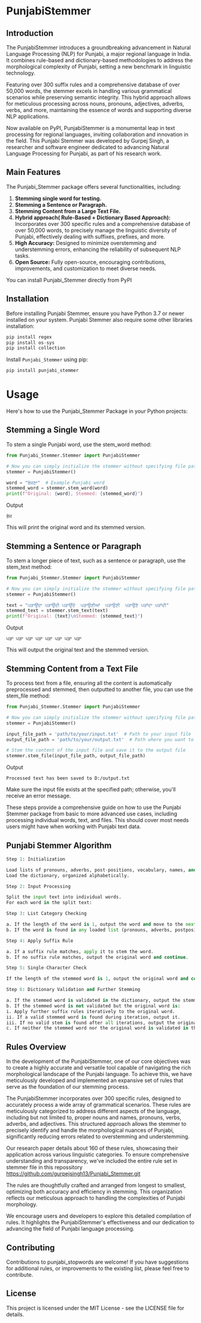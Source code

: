# PunjabiStemmer
## Introduction
The PunjabiStemmer introduces a groundbreaking advancement in Natural Language Processing (NLP) for Punjabi, a major regional language in India. It combines rule-based and dictionary-based methodologies to address the morphological complexity of Punjabi, setting a new benchmark in linguistic technology.

Featuring over 300 suffix rules and a comprehensive database of over 50,000 words, the stemmer excels in handling various grammatical scenarios while preserving semantic integrity. This hybrid approach allows for meticulous processing across nouns, pronouns, adjectives, adverbs, verbs, and more, maintaining the essence of words and supporting diverse NLP applications.

Now available on PyPI, PunjabiStemmer is a monumental leap in text processing for regional languages, inviting collaboration and innovation in the field.
This Punjabi Stemmer was developed by Gurpej Singh, a researcher and software engineer dedicated to advancing Natural Language Processing for Punjabi, as part of his research work. 
## Main Features

The Punjabi_Stemmer package offers several functionalities, including:
1. **Stemming single word for testing.**
2. **Stemming a Sentence or Paragraph.**
3. **Stemming Content from a Large Text File.**
4. **Hybrid approach( Rule-Based + Dictionary Based Approach):** Incorporates over 300 specific rules and a comprehensive database of over 50,000 words, to precisely manage the linguistic diversity of Punjabi, effectively dealing with suffixes, prefixes, and more.
5. **High Accuracy:** Designed to minimize overstemming and understemming errors, enhancing the reliability of subsequent NLP tasks.
6. **Open Source:** Fully open-source, encouraging contributions, improvements, and customization to meet diverse needs.


You can install Punjabi_Stemmer directly from PyPI

## Installation
Before installing Punjabi Stemmer, ensure you have Python 3.7 or newer installed on your system. Punjabi Stemmer also require some other libraries installation:
```python
pip install regex
pip install os-sys
pip install collection
```
Install `Punjabi_Stemmer` using pip:

```python
pip install punjabi_stemmer
```

# Usage
Here's how to use the Punjabi_Stemmer Package in your Python projects:

## Stemming a Single Word
To stem a single Punjabi word, use the stem_word method:
```python
from Punjabi_Stemmer.Stemmer import PunjabiStemmer

# Now you can simply initialize the stemmer without specifying file paths
stemmer = PunjabiStemmer()

word = "ਭੱਜਣਾ"  # Example Punjabi word
stemmed_word = stemmer.stem_word(word)
print(f"Original: {word}, Stemmed: {stemmed_word}")

```
Output
```
ਭੱਜ
```
This will print the original word and its stemmed version.

## Stemming a Sentence or Paragraph
To stem a longer piece of text, such as a sentence or paragraph, use the stem_text method:
```python
from Punjabi_Stemmer.Stemmer import PunjabiStemmer

# Now you can simply initialize the stemmer without specifying file paths
stemmer = PunjabiStemmer()

text = "ਪੜਾਉਂਦਾ ਪੜਾਉਂਦੀ ਪੜਾਉਂਦੇ  ਪੜਾਉਣੀਆਂ  ਪੜਾਉਣੀ  ਪੜਾਉਣੇ ਪੜਾਂਦਾ ਪੜਾਂਦੀ"
stemmed_text = stemmer.stem_text(text)
print(f"Original: {text}\nStemmed: {stemmed_text}")

```
Output
```
ਪੜਾ ਪੜਾ ਪੜਾ ਪੜਾ ਪੜਾ ਪੜਾ ਪੜਾ ਪੜਾ
```
This will output the original text and the stemmed version.


## Stemming Content from a Text File
To process text from a file, ensuring all the content is automatically preprocessed and stemmed, then outputted to another file, you can use the stem_file method:
```python
from Punjabi_Stemmer.Stemmer import PunjabiStemmer

# Now you can simply initialize the stemmer without specifying file paths
stemmer = PunjabiStemmer()

input_file_path = 'path/to/your/input.txt'  # Path to your input file
output_file_path = 'path/to/your/output.txt'  # Path where you want to save the output

# Stem the content of the input file and save it to the output file
stemmer.stem_file(input_file_path, output_file_path)

```
Output
```
Processed text has been saved to D:/output.txt
```
Make sure the input file exists at the specified path; otherwise, you'll receive an error message.

These steps provide a comprehensive guide on how to use the Punjabi Stemmer package from basic to more advanced use cases, including processing individual words, text, and files. This should cover most needs users might have when working with Punjabi text data.

## Punjabi Stemmer Algorithm
```python
Step 1: Initialization

Load lists of pronouns, adverbs, post-positions, vocabulary, names, and suffixes.
Load the dictionary, organized alphabetically.

Step 2: Input Processing

Split the input text into individual words.
For each word in the split text:

Step 3: List Category Checking

a. If the length of the word is 1, output the word and move to the next one.
b. If the word is found in any loaded list (pronouns, adverbs, postpositions, vocabulary, names, suffixes), output the word and move to the next one.

Step 4: Apply Suffix Rule

a. If a suffix rule matches, apply it to stem the word.
b. If no suffix rule matches, output the original word and continue.

Step 5: Single-Character Check

If the length of the stemmed word is 1, output the original word and continue.

Step 6: Dictionary Validation and Further Stemming

a. If the stemmed word is validated in the dictionary, output the stemmed word.
b. If the stemmed word is not validated but the original word is:
i. Apply further suffix rules iteratively to the original word.
ii. If a valid stemmed word is found during iteration, output it.
iii. If no valid stem is found after all iterations, output the original word.
c. If neither the stemmed word nor the original word is validated in the dictionary, output the stemmed word.

```

## Rules Overview
In the development of the PunjabiStemmer, one of our core objectives was to create a highly accurate and versatile tool capable of navigating the rich morphological landscape of the Punjabi language. To achieve this, we have meticulously developed and implemented an expansive set of rules that serve as the foundation of our stemming process.

The PunjabiStemmer incorporates over 300 specific rules, designed to accurately process a wide array of grammatical scenarios. These rules are meticulously categorized to address different aspects of the language, including but not limited to, proper nouns and names, pronouns, verbs, adverbs, and adjectives. This structured approach allows the stemmer to precisely identify and handle the morphological nuances of Punjabi, significantly reducing errors related to overstemming and understemming.

Our research paper details about 160 of these rules, showcasing their application across various linguistic categories. To ensure comprehensive understanding and transparency, we've included the entire rule set in stemmer file in this repossitory https://github.com/gurpejsingh13/Punjabi_Stemmer.git

The rules are thoughtfully crafted and arranged from longest to smallest, optimizing both accuracy and efficiency in stemming. This organization reflects our meticulous approach to handling the complexities of Punjabi morphology.

We encourage users and developers to explore this detailed compilation of rules. It highlights the PunjabiStemmer's effectiveness and our dedication to advancing the field of Punjabi language processing.


## Contributing
Contributions to punjabi_stopwords are welcome! If you have suggestions for additional rules, or improvements to the existing list, please feel free to contribute.

## License
This project is licensed under the MIT License - see the LICENSE file for details.
